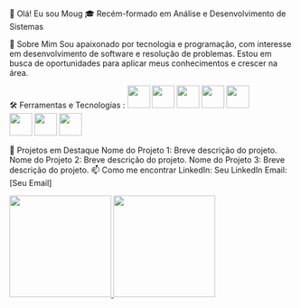 👋 Olá! Eu sou Moug
🎓 Recém-formado em Análise e Desenvolvimento de Sistemas

💼 Sobre Mim
Sou apaixonado por tecnologia e programação, com interesse em desenvolvimento de software e resolução de problemas. Estou em busca de oportunidades para aplicar meus conhecimentos e crescer na área.

🛠️ Ferramentas e Tecnologias :
            <img loading="lazy" src="https://cdn.jsdelivr.net/gh/devicons/devicon@latest/icons/javascript/javascript-plain.svg" width="40" height="40" /> 
            <img loading="lazy" src="https://cdn.jsdelivr.net/gh/devicons/devicon@latest/icons/html5/html5-original-wordmark.svg" width="40" height="40"/> 
            <img loading="lazy" src="https://cdn.jsdelivr.net/gh/devicons/devicon@latest/icons/css3/css3-original-wordmark.svg" width="40" height="40"/> 
            <img loading="lazy" src="https://cdn.jsdelivr.net/gh/devicons/devicon@latest/icons/typescript/typescript-original.svg" width="40" height="40"/> 
            <img loading="lazy" src="https://cdn.jsdelivr.net/gh/devicons/devicon@latest/icons/java/java-original-wordmark.svg" width="40" height="40"/>  
            <img loading="lazy" src="https://cdn.jsdelivr.net/gh/devicons/devicon@latest/icons/nodejs/nodejs-original-wordmark.svg" width="40" height="40"/> 
            <img loading="lazy" src="https://cdn.jsdelivr.net/gh/devicons/devicon@latest/icons/git/git-original-wordmark.svg" width="40" height="40"/> 
            <img loading="lazy" src="https://cdn.jsdelivr.net/gh/devicons/devicon@latest/icons/python/python-original-wordmark.svg" width="40" height="40"/>
          
          
          
          
          
          
          
            
          
          
           
          
🌟 Projetos em Destaque
Nome do Projeto 1: Breve descrição do projeto.
Nome do Projeto 2: Breve descrição do projeto.
Nome do Projeto 3: Breve descrição do projeto.
📫 Como me encontrar
LinkedIn: Seu LinkedIn
Email: [Seu Email]


<div>
<a href="https://github.com/Im-Moug">
<img loading="lazy" height="180em" src="https://github-readme-stats.vercel.app/api/top-langs/?username=seu-usuário-aqui&layout=compact&langs_count=7&theme=dracula"/>
<img loading="lazy" height="180em" src="https://github-readme-stats.vercel.app/api?username=seu-usuário-aqui&show_icons=true&theme=dracula&include_all_commits=true&count_private=true"/>
</div>
